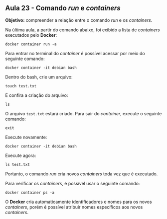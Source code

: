 ## Aula 23 - Comando *run* e *containers*

**Objetivo:** compreender a relação entre o comando *run* e os *containers*.

Na última aula, a partir do comando abaixo, foi exibido a lista de *containers* executados pelo **Docker**:
```shell
docker container run -a
```

Para entrar no terminal do *container* é possível acessar por meio do seguinte comando:
```shell
docker container -it debian bash
```

Dentro do bash, crie um arquivo:
```shell
touch test.txt
```

E confira a criação do arquivo:
```shell
ls
```

O arquivo `test.txt` estará criado. Para sair do *container*, execute o seguinte comando:
```shell
exit
```

Execute novamente:
```shell
docker container -it debian bash
```

Execute agora:
```shell
ls test.txt
```

Portanto, o comando *run* cria novos *containers* toda vez que é executado.

Para verificar os *containers*, é possível usar o seguinte comando:
```shell
docker container ps -a
```

O **Docker** cria automaticamente identificadores e nomes para os novos *containers*, porém é possível atribuir nomes específicos aos novos *containers*.
